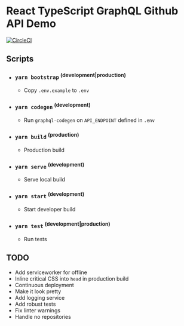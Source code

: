 # React TypeScript GraphQL Github API Demo

[![CircleCI](https://circleci.com/gh/nerdyman/react-typescript-graphql-github-api-demo.svg?style=svg)](https://circleci.com/gh/nerdyman/react-typescript-graphql-github-api-demo)

## Scripts

- ### `yarn bootstrap` <sup>(development|production)</sup>
  -  Copy `.env.example` to `.env`
- ### `yarn codegen` <sup>(development)</sup>
  -  Run `graphql-codegen` on `API_ENDPOINT` defined in `.env`
- ### `yarn build` <sup>(production)</sup>
  -  Production build
- ### `yarn serve` <sup>(development)</sup>
  -  Serve local build
- ### `yarn start` <sup>(development)</sup>
  -  Start developer build
- ### `yarn test` <sup>(development|production)</sup>
  -  Run tests

## TODO

- Add serviceworker for offline
- Inline critical CSS into `head` in production build
- Continuous deployment
- Make it look pretty
- Add logging service
- Add robust tests
- Fix linter warnings
- Handle no repositories
